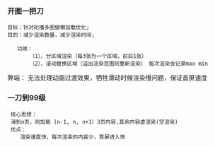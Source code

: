 
### 开图一把刀

    目标：针对轮播多图做懒加载优化;
    目的：减少渲染数量，减少渲染时间;

 ```
    功效：
        （1）、分区域渲染（每3张为一个区域，前后1张）
        （2）、滚动替换区域（溢出渲染范围则重新渲染） 每次渲染会记录max min
 ```
 
 弊端： 无法处理动画过渡效果，牺牲滑动时候渲染慢问题，保证首屏速度

### 一刀到99级

```
 核心思想：
 滑到n页，则加载 (n-1, n, n+1）3页内容,其余内容虚渲染(空渲染)
 优点：
    渲染速度快，每次渲染的内容少，首屏进入快
```



